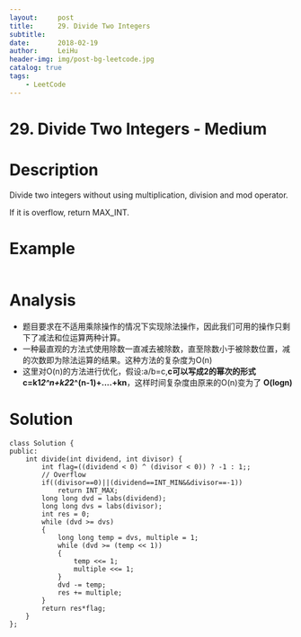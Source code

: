 ```yaml
---
layout:     post
title:      29. Divide Two Integers
subtitle:   
date:       2018-02-19
author:     LeiHu
header-img: img/post-bg-leetcode.jpg
catalog: true
tags:
    - LeetCode
---
```

# 29. Divide Two Integers - Medium

# Description
Divide two integers without using multiplication, division and mod operator.

If it is overflow, return MAX_INT.

# Example
```

```

# Analysis
- 题目要求在不适用乘除操作的情况下实现除法操作，因此我们可用的操作只剩下了减法和位运算两种计算。
- 一种最直观的方法式使用除数一直减去被除数，直至除数小于被除数位置，减的次数即为除法运算的结果。这种方法的复杂度为O(n)
- 这里对O(n)的方法进行优化，假设:a/b=c,**c可以写成2的幂次的形式c=k1*2^n+k2*2^(n-1)+....+kn**，这样时间复杂度由原来的O(n)变为了 **O(logn)**

# Solution
```
class Solution {
public:
    int divide(int dividend, int divisor) {
        int flag=((dividend < 0) ^ (divisor < 0)) ? -1 : 1;;
        // Overflow
        if((divisor==0)||(dividend==INT_MIN&&divisor==-1))
            return INT_MAX;
        long long dvd = labs(dividend);
        long long dvs = labs(divisor);
        int res = 0;
        while (dvd >= dvs)
        {
            long long temp = dvs, multiple = 1;
            while (dvd >= (temp << 1))
            {
                temp <<= 1;
                multiple <<= 1;
            }
            dvd -= temp;
            res += multiple;
        }
        return res*flag;
    }
};
```
